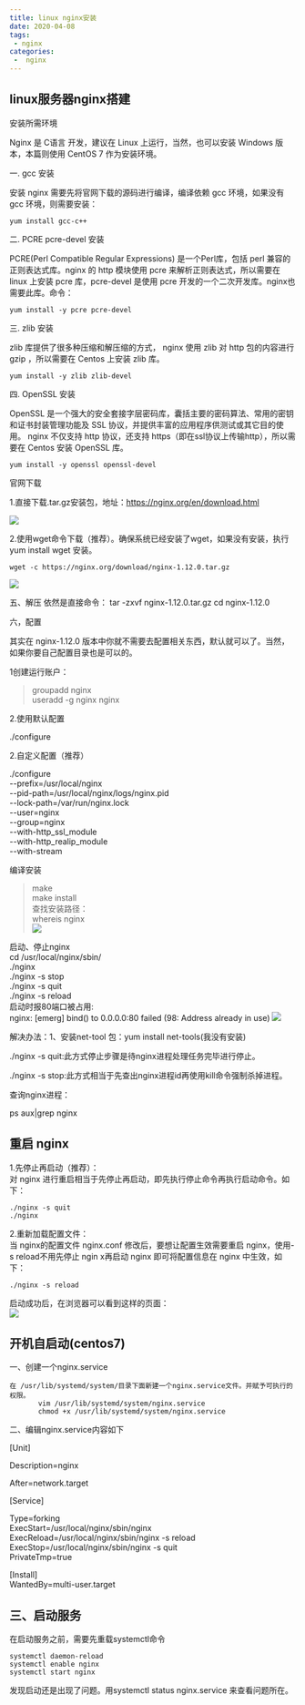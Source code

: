 ```yaml
---
title: linux nginx安装
date: 2020-04-08
tags:
 - nginx
categories:
 -  nginx
---
```


## linux服务器nginx搭建

安装所需环境

Nginx 是 C语言 开发，建议在 Linux 上运行，当然，也可以安装 Windows 版本，本篇则使用 CentOS 7 作为安装环境。

一. gcc 安装

安装 nginx 需要先将官网下载的源码进行编译，编译依赖 gcc 环境，如果没有 gcc 环境，则需要安装： 

    yum install gcc-c++

二. PCRE pcre-devel 安装  

PCRE(Perl Compatible Regular Expressions) 是一个Perl库，包括 perl 兼容的正则表达式库。nginx 的 http 模块使用 pcre 来解析正则表达式，所以需要在 linux 上安装 pcre 库，pcre-devel 是使用 pcre 开发的一个二次开发库。nginx也需要此库。命令： 

    yum install -y pcre pcre-devel

三. zlib 安装    
    
zlib 库提供了很多种压缩和解压缩的方式， nginx 使用 zlib 对 http 包的内容进行 gzip ，所以需要在 Centos 上安装 zlib 库。

    yum install -y zlib zlib-devel

四. OpenSSL 安装

OpenSSL 是一个强大的安全套接字层密码库，囊括主要的密码算法、常用的密钥和证书封装管理功能及 SSL 协议，并提供丰富的应用程序供测试或其它目的使用。
nginx 不仅支持 http 协议，还支持 https（即在ssl协议上传输http），所以需要在 Centos 安装 OpenSSL 库。

    yum install -y openssl openssl-devel

官网下载

1.直接下载.tar.gz安装包，地址：https://nginx.org/en/download.html

![](https://s1.ax1x.com/2020/04/08/Gf4dWF.png)

2.使用wget命令下载（推荐）。确保系统已经安装了wget，如果没有安装，执行 yum install wget 安装。

    wget -c https://nginx.org/download/nginx-1.12.0.tar.gz
![](https://s1.ax1x.com/2020/04/08/GfIFHI.png)    

五、解压
依然是直接命令：
    tar -zxvf nginx-1.12.0.tar.gz
    cd nginx-1.12.0

六，配置

其实在 nginx-1.12.0 版本中你就不需要去配置相关东西，默认就可以了。当然，如果你要自己配置目录也是可以的。

1创建运行账户：

>groupadd nginx  
>useradd -g nginx nginx

2.使用默认配置

./configure

2.自定义配置（推荐）

./configure \
--prefix=/usr/local/nginx \
--pid-path=/usr/local/nginx/logs/nginx.pid \
--lock-path=/var/run/nginx.lock \
--user=nginx \
--group=nginx \
--with-http_ssl_module \
--with-http_realip_module \
--with-stream

编译安装  
>make  
>make install  
>查找安装路径：  
>whereis nginx  
![](https://s1.ax1x.com/2020/04/08/Ghkxm9.png)

启动、停止nginx  
cd /usr/local/nginx/sbin/  
./nginx   
./nginx -s stop   
./nginx -s quit  
./nginx -s reload  
启动时报80端口被占用:  
nginx: [emerg] bind() to 0.0.0.0:80 failed (98: Address already in use) 
![](https://s1.ax1x.com/2020/04/08/GhAJmj.png)

解决办法：1、安装net-tool 包：yum install net-tools(我没有安装)
 
./nginx -s quit:此方式停止步骤是待nginx进程处理任务完毕进行停止。

./nginx -s stop:此方式相当于先查出nginx进程id再使用kill命令强制杀掉进程。

查询nginx进程：

ps aux|grep nginx

## 重启 nginx
1.先停止再启动（推荐）：  
对 nginx 进行重启相当于先停止再启动，即先执行停止命令再执行启动命令。如下：  

    ./nginx -s quit  
    ./nginx  
    
2.重新加载配置文件：  
当 nginx的配置文件 nginx.conf 修改后，要想让配置生效需要重启 nginx，使用-s reload不用先停止 ngin x再启动 nginx 即可将配置信息在 nginx 中生效，如下：    

    ./nginx -s reload  

启动成功后，在浏览器可以看到这样的页面：   
![](https://s1.ax1x.com/2020/04/08/GhECHs.png)

## 开机自启动(centos7)

一、创建一个nginx.service

 	在 /usr/lib/systemd/system/目录下面新建一个nginx.service文件。并赋予可执行的权限。  
           vim /usr/lib/systemd/system/nginx.service  
           chmod +x /usr/lib/systemd/system/nginx.service  
二、编辑nginx.service内容如下

[Unit]

Description=nginx  

After=network.target  

[Service]

Type=forking  
ExecStart=/usr/local/nginx/sbin/nginx  
ExecReload=/usr/local/nginx/sbin/nginx -s reload  
ExecStop=/usr/local/nginx/sbin/nginx -s quit  
PrivateTmp=true  

[Install]  
WantedBy=multi-user.target  

## 三、启动服务  

在启动服务之前，需要先重载systemctl命令  

    systemctl daemon-reload  
    systemctl enable nginx  
    systemctl start nginx  

 发现启动还是出现了问题。用systemctl status nginx.service 来查看问题所在。

